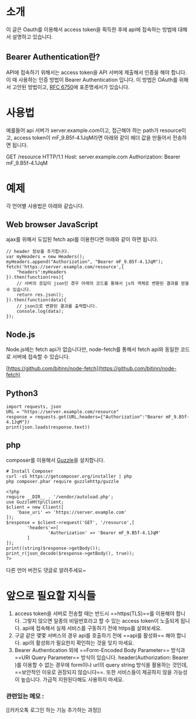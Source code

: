 # 소개

이 글은 Oauth를 이용해서 access token을 획득한 후에 api에 접속하는 방법에 대해서 설명하고 있습니다.

## Bearer Authentication란?

API에 접속하기 위해서는 access token을 API 서버에 제출해서 인증을 해야 합니다. 이 때 사용하는 인증 방법이 Bearer Authentication 입니다. 이 방법은 OAuth를 위해서 고안된 방법이고, [RFC 6750](https://tools.ietf.org/html/rfc6750)에 표준명세서가 있습니다.

# 사용법

예를들어 api 서버가 server.example.com이고, 접근해야 하는 path가 resource이고, access token이 mF_9.B5f-4.1JqM라면 아래와 같이 헤더 값을 만들어서 전송하면 됩니다.

GET /resource HTTP/1.1 Host: server.example.com Authorization: Bearer mF_9.B5f-4.1JqM

# 예제

각 언어별 사용법은 아래와 같습니다.

## Web browser JavaScript

ajax를 위해서 도입된 fetch api를 이용한다면 아래와 같이 하면 됩니다.

```
// header 정보를 추가합니다. 
var myHeaders = new Headers();
myHeaders.append("Authorization", "Bearer mF_9.B5f-4.1JqM");
fetch('https://server.example.com/resource',{
    "headers":myHeaders
}).then(function(res){
    // 서버의 응답이 json인 경우 아래의 코드를 통해서 js의 객체로 변환된 결과를 얻을 수 있습니다. 
    return res.json();
}).then(function(data){
    // json으로 변환된 결과를 출력합니다. 
    console.log(data);
});
```

## Node.js

Node.js에는 fetch api가 없습니다만, node-fetch를 통해서 fetch api와 동일한 코드로 서버에 접속할 수 있습니다.

[https://github.com/bitinn/node-fetch](https://github.com/bitinn/node-fetch)

## [](https://gist.github.com/egoing/cac3d6c8481062a7e7de327d3709505f#python3)Python3

```
import requests, json
URL = "https://server.example.com/resource"
response = requests.get(URL,headers={"Authorization":"Bearer mF_9.B5f-4.1JqM"})
print(json.loads(response.text))
```

## [](https://gist.github.com/egoing/cac3d6c8481062a7e7de327d3709505f#php)php

composer를 이용해서 [Guzzle](https://github.com/guzzle/guzzle)을 설치합니다.

```
# Install Composer
curl -sS https://getcomposer.org/installer | php
php composer.phar require guzzlehttp/guzzle
```

```
<?php
require __DIR__ . '/vendor/autoload.php';
use GuzzleHttp\Client;
$client = new Client([
    'base_uri' => 'https://server.example.com'
]);
$response = $client->request('GET', '/resource',[
        'headers'=>[
                'Authorization' => 'Bearer mF_9.B5f-4.1JqM'
        ]
]);
print((string)$response->getBody());
print_r(json_decode($response->getBody(), true));
?>
```

다른 언어 버전도 댓글로 알려주세요~

# [](https://gist.github.com/egoing/cac3d6c8481062a7e7de327d3709505f#%EC%95%9E%EC%9C%BC%EB%A1%9C-%ED%95%84%EC%9A%94%ED%95%A0-%EC%A7%80%EC%8B%9D%EB%93%A4)앞으로 필요할 지식들

1.  access token을 서버로 전송할 때는 반드시 ==https(TLS)==를 이용해야 합니다. 그렇지 않으면 일종의 비밀번호라고 할 수 있는 access token이 노출되게 됩니다. api에 접속해서 실제 서비스를 구동하기 전에 https를 살펴보세요.
2.  구글 같은 몇몇 서버스의 경우 api를 호출하기 전에 ==api를 활성화== 해야 합니다. api의 활성화가 필요한지 확인하는 것을 잊지 마세요.
3.  Bearer Authentication 외에 ==Form-Encoded Body Parameter== 방식과 ==URI Query Parameter== 방식이 있습니다. header(Authorization: Bearer )를 이용할 수 없는 경우에 form이나 url의 query string 방식을 활용하는 것인데, ==보안적인 이유로 권장되지 않습니다==. 또한 서비스들이 제공하지 않을 가능성이 높습니다. 가급적 지원된다해도 사용하지 마세요.

### 관련있는 메모 :
[[카카오톡 로그인 하는 기능 추가하는 과정]]

